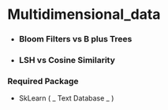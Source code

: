 # Multidimensional_data #
* ### Bloom Filters vs B plus Trees ###

* ### LSH vs Cosine Similarity ###

### Required Package ###

* SkLearn ( _ Text Database _ )



